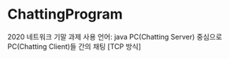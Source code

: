 # ChattingProgram
2020 네트워크 기말 과제
사용 언어: java
PC(Chatting Server) 중심으로 PC(Chatting Client)들 간의 채팅 [TCP 방식]

